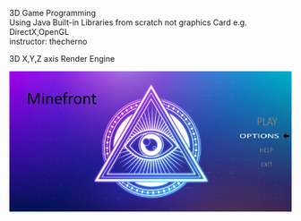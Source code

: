 3D Game Programming\
Using Java Built-in Libraries from scratch not graphics Card e.g. DirectX,OpenGL\
instructor: thecherno

3D X,Y,Z axis Render Engine

<img src="resources/images/main.jpg" width="800">
